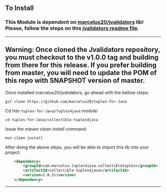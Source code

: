 ## To Install

### This Module is dependent on [marcelus20/jvalidators](https://github.com/marcelus20/jvalidators) lib! Please, follow the steps on this [jvalidators readme file](https://github.com/marcelus20/jvalidators#readme). 

---
**Warning:**
Once cloned the Jvalidators repository, you must checkout to the v1.0.0 tag and building from there for this release. 
If you prefer building from master, you will need to update the POM of this repo with SNAPSHOT version of master. 
---

Once installed marcelus20/jvalidators, go ahead with the bellow steps: 
```shell
git clone https://github.com/marcelus20/tuples-for-Java
```
Cd into ```tuples-for-Java/tuples4java``` module:
```shell
cd tuples-for-Java/collectible-tuples4java
```

Issue the *maven clean install* command:
```shell
mvn clean install
```

After doing the above steps, you will be able to import this lib into your project:
```xml
    <dependency>
        <groupId>com.marcelus.tuples4java.collectibletuples</groupId>
        <artifactId>collectible-tuples4java</artifactId>
        <version>1.0.2</version>
    </dependency>
```

---